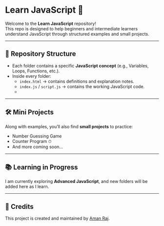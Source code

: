 # Learn JavaScript 🚀 

Welcome to the **Learn JavaScript** repository!  
This repo is designed to help beginners and intermediate learners understand JavaScript through structured examples and small projects.  

---

## 📂 Repository Structure
- Each folder contains a specific **JavaScript concept** (e.g., Variables, Loops, Functions, etc.).
- Inside every folder:
  - `index.html` → contains definitions and explanation notes.  
  - `index.js` / `script.js` → contains the working JavaScript code.
  - 
---

## 🛠 Mini Projects
Along with examples, you’ll also find **small projects** to practice:
- Number Guessing Game   
- Counter Program ⏱  
- And more coming soon...
  
---

## 📚 Learning in Progress
I am currently exploring **Advanced JavaScript**, and new folders will be added here as I learn.  

---

## 🙌 Credits
This project is created and maintained by [Aman Raj](https://github.com/Aman-raj23).
